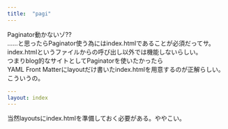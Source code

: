 ```yaml
---
title:  "pagi"
---
```

Paginator動かないゾ??  
……と思ったらPaginator使う為にはindex.htmlであることが必須だってサ。  
index.htmlというファイルからの呼び出し以外では機能しないらしい。  
つまりblog的なサイトとしてPaginatorを使いたかったら  
YAML Front Matterにlayoutだけ書いたindex.htmlを用意するのが正解らしい。  
こういうの。
~~~yaml
---
layout: index
---
~~~
当然layoutsにindex.htmlを準備しておく必要がある。ややこい。
